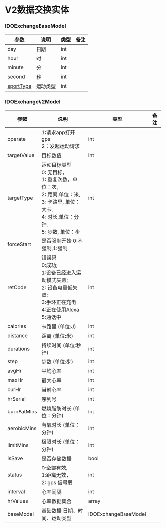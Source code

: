 # V2数据交换实体

### IDOExchangeBaseModel

| 参数                                 | 说明     | 类型 | 备注 |
| ------------------------------------ | -------- | ---- | ---- |
| day                                  | 日期     | int  |      |
| hour                                 | 时       | int  |      |
| minute                               | 分       | int  |      |
| second                               | 秒       | int  |      |
| [sportType](../enum/IDOSportType.md) | 运动类型 | int  |      |

### IDOExchangeV2Model

| 参数        | 说明                                                         | 类型                 | 备注 |
| ----------- | ------------------------------------------------------------ | -------------------- | ---- |
| operate     | 1:请求app打开gps <br>2：发起运动请求                         | int                  |      |
| targetValue | 目标数值                                                     | int                  |      |
| targetType  | 运动目标类型<br/>0: 无目标，<br/>1: 重复次数，单位：次，<br/>2: 距离,单位：米,  <br/>3: 卡路里, 单位：大卡, <br/>4: 时长,单位：分钟, <br/>5:  步数, 单位：步 | int                  |      |
| forceStart  | 是否强制开始 0:不强制,1:强制                                 |                      |      |
| retCode     | 错误码<br>0:成功; <br/>1:设备已经进入运动模式失败;<br/>2: 设备电量低失败; <br/>3:手环正在充电 <br/>4:正在使用Alexa <br/>5:通话中 | int                  |      |
| calories    | 卡路里 (单位:J)                                              | int                  |      |
| distance    | 距离 (单位:米)                                               | int                  |      |
| durations   | 持续时间 (单位:秒钟)                                         | int                  |      |
| step        | 步数 (单位:步)                                               | int                  |      |
| avgHr       | 平均心率                                                     | int                  |      |
| maxHr       | 最大心率                                                     | int                  |      |
| curHr       | 当前心率                                                     | int                  |      |
| hrSerial    | 序列号                                                       | int                  |      |
| burnFatMins | 燃烧脂肪时长 (单位：分钟)                                    | int                  |      |
| aerobicMins | 有氧时长 (单位：分钟)                                        | int                  |      |
| limitMins   | 极限时长 (单位：分钟)                                        | int                  |      |
| isSave      | 是否存储数据                                                 | bool                 |      |
| status      | 0:全部有效, <br>1:距离无效，<br> 2: gps 信号弱               | int                  |      |
| interval    | 心率间隔                                                     | int                  |      |
| hrValues    | 心率数据集合                                                 | array                |      |
| baseModel   | 基础数据 日期、时间、运动类型                                | IDOExchangeBaseModel |      |

